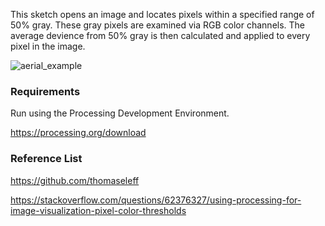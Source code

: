 This sketch opens an image and locates pixels within a specified range of 50% gray. These gray pixels are examined via RGB color channels. The average devience from 50% gray is then calculated and applied to every pixel in the image. 

![aerial_example](/assets/aerial_example.gif) 

### Requirements 

Run using the Processing Development Environment.

https://processing.org/download


### Reference List

https://github.com/thomaseleff

https://stackoverflow.com/questions/62376327/using-processing-for-image-visualization-pixel-color-thresholds
